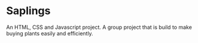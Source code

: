 # Saplings
An HTML, CSS and Javascript project.
A group project that is build to make buying plants easily and efficiently.
